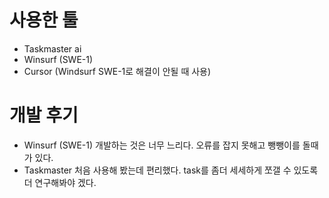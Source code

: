 # 사용한 툴
- Taskmaster ai
- Winsurf (SWE-1)
- Cursor (Windsurf SWE-1로 해결이 안될 때 사용)

# 개발 후기
- Winsurf (SWE-1) 개발하는 것은 너무 느리다. 오류를 잡지 못해고 뺑뺑이를 돌때가 있다.
- Taskmaster 처음 사용해 봤는데 편리했다. task를 좀더 세세하게 쪼갤 수 있도록 더 연구해봐야 겠다.
